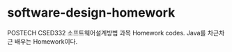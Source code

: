 # software-design-homework

POSTECH CSED332 소프트웨어설계방법 과목 Homework codes. Java를 차근차근 배우는 Homework이다.
